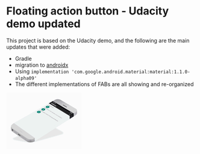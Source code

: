 # Floating action button - Udacity demo updated

This project is based on the Udacity demo, and the following are the main updates that were added:

* Gradle
* migration to [androidx](https://developer.android.com/jetpack/androidx/migrate)
* Using ```implementation 'com.google.android.material:material:1.1.0-alpha09'```
* The different implementations of FABs are all showing and re-organized 

![FAB android app 2019](fab.gif)
